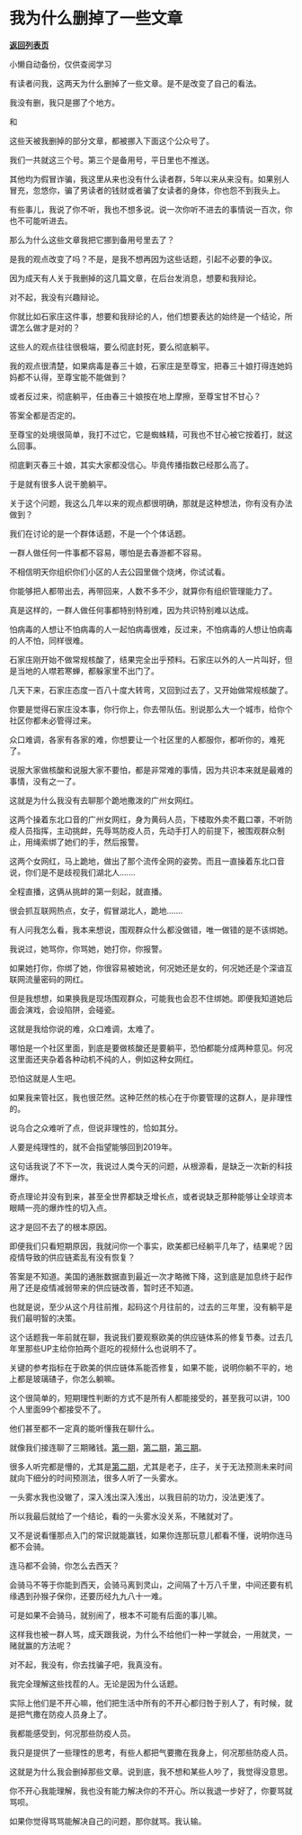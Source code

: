 # 我为什么删掉了一些文章

[**返回列表页**](/gzh/记忆承载3)

小懒自动备份，仅供查阅学习

有读者问我，这两天为什么删掉了一些文章。是不是改变了自己的看法。

我没有删，我只是挪了个地方。  

和

这些天被我删掉的部分文章，都被挪入下面这个公众号了。  

我们一共就这三个号。第三个是备用号，平日里也不推送。  

其他均为假冒诈骗，我这里从来也没有什么读者群，5年以来从来没有。如果别人冒充，忽悠你，骗了男读者的钱财或者骗了女读者的身体，你也怨不到我头上。

有些事儿，我说了你不听，我也不想多说。说一次你听不进去的事情说一百次，你也不可能听进去。  

那么为什么这些文章我把它挪到备用号里去了？  

是我的观点改变了吗？不是，是我不想再因为这些话题，引起不必要的争议。  

因为成天有人关于我删掉的这几篇文章，在后台发消息，想要和我辩论。  

对不起，我没有兴趣辩论。

你就比如石家庄这件事，想要和我辩论的人，他们想要表达的始终是一个结论，所谓怎么做才是对的？  

这些人的观点往往很极端，要么彻底封死，要么彻底躺平。  

我的观点很清楚，如果病毒是春三十娘，石家庄是至尊宝，把春三十娘打得连她妈妈都不认得，至尊宝能不能做到？  

或者反过来，彻底躺平，任由春三十娘按在地上摩擦，至尊宝甘不甘心？

答案全都是否定的。  

至尊宝的处境很简单，我打不过它，它是蜘蛛精，可我也不甘心被它按着打，就这么回事。

彻底剿灭春三十娘，其实大家都没信心。毕竟传播指数已经那么高了。  

于是就有很多人说干脆躺平。  

关于这个问题，我这么几年以来的观点都很明确，那就是这种想法，你有没有办法做到？  

我们在讨论的是一个群体话题，不是一个个体话题。  

一群人做任何一件事都不容易，哪怕是去春游都不容易。  

不相信明天你组织你们小区的人去公园里做个烧烤，你试试看。  

你能够把人都带出去，再带回来，人数不多不少，就算你有组织管理能力了。  

真是这样的，一群人做任何事都特别特别难，因为共识特别难以达成。  

怕病毒的人想让不怕病毒的人一起怕病毒很难，反过来，不怕病毒的人想让怕病毒的人不怕，同样很难。  

石家庄刚开始不做常规核酸了，结果完全出乎预料。石家庄以外的人一片叫好，但是当地的人噤若寒蝉，都躲家里不出门了。  

几天下来，石家庄态度一百八十度大转弯，又回到过去了，又开始做常规核酸了。  

你要是觉得石家庄没本事，你行你上，你去带队伍。别说那么大一个城市，给你个社区你都未必管得过来。

众口难调，各家有各家的难，你想要让一个社区里的人都服你，都听你的，难死了。  

说服大家做核酸和说服大家不要怕，都是非常难的事情，因为共识本来就是最难的事情，没有之一了。

这就是为什么我没有去聊那个跪地撒泼的广州女网红。

这两个操着东北口音的广州女网红，身为黄码人员，下楼取外卖不戴口罩，不听防疫人员指挥，主动挑衅，先辱骂防疫人员，先动手打人的前提下，被围观群众制止，用绳索绑了她们的手，然后报警。

这两个女网红，马上跪地，做出了那个流传全网的姿势。而且一直操着东北口音说，你们是不是歧视我们湖北人.......  

全程直播，这俩从挑衅的第一刻起，就直播。  

很会抓互联网热点，女子，假冒湖北人，跪地.......  

有人问我怎么看，我本来想说，围观群众什么都没做错，唯一做错的是不该绑她。

我说过，她骂你，你骂她，她打你，你报警。

如果她打你，你绑了她，你很容易被她讹，何况她还是女的，何况她还是个深谙互联网流量密码的网红。  

但是我想想，如果换我是现场围观群众，可能我也会忍不住绑她。即便我知道她后面会演戏，会设陷阱，会碰瓷。  

这就是我给你说的难，众口难调，太难了。  

哪怕是一个社区里面，到底是要做核酸还是要躺平，恐怕都能分成两种意见。何况这里面还夹杂着各种动机不纯的人，例如这种女网红。  

恐怕这就是人生吧。  

如果我来管社区，我也很茫然。这种茫然的核心在于你要管理的这群人，是非理性的。  

说乌合之众难听了点，但说非理性的，恰如其分。  

人要是纯理性的，就不会指望能够回到2019年。  

这句话我说了不下一次，我说过人类今天的问题，从根源看，是缺乏一次新的科技爆炸。  

奇点理论并没有到来，甚至全世界都缺乏增长点，或者说缺乏那种能够让全球资本眼睛一亮的爆炸性的切入点。  

这才是回不去了的根本原因。  

即便我们只看短期原因，我就问你一个事实，欧美都已经躺平几年了，结果呢？因疫情导致的供应链紊乱有没有恢复？

答案是不知道。美国的通胀数据直到最近一次才略微下降，这到底是加息终于起作用了还是疫情减弱带来的供应链改善，暂时还不知道。  

也就是说，至少从这个月往前推，起码这个月往前的，过去的三年里，没有躺平是我们最明智的决策。

这个话题我一年前就在聊，我说我们要观察欧美的供应链体系的修复节奏。过去几年里那些UP主给你拍两个逛吃的视频什么也说明不了。

关键的参考指标在于欧美的供应链体系能否修复，如果不能，说明你躺不平的，地上都是玻璃碴子，你怎么躺嘛。  

这个很简单的，短期理性判断的方式不是所有人都能接受的，甚至我可以讲，100个人里面99个都接受不了。  

他们甚至都不一定真的能听懂我在聊什么。

就像我们接连聊了三期赌钱。[第一期](http://mp.weixin.qq.com/s?__biz=MzU0MjYwNDU2Mw==&mid=2247508695&idx=1&sn=fdc11acb54ddd4bad1012de8fc1b47c7&chksm=fb1aceabcc6d47bd659a60f61413f1eb110df87af5983608c01c8bfe167d5943f5279dbb7a8d&scene=21#wechat_redirect)，[第二期](http://mp.weixin.qq.com/s?__biz=MzU3NDc5Nzc0NQ==&mid=2247521194&idx=2&sn=ff569e58017cc2bd2e5d35444cfe83ff&chksm=fd2e3174ca59b8621713094c696ee65e6852f585343119bb9a92e767df47e781300e89b6207c&scene=21#wechat_redirect)，[第三期](http://mp.weixin.qq.com/s?__biz=MzU0MjYwNDU2Mw==&mid=2247508701&idx=1&sn=a6c456aade45cfb1dcffb37e94443ccd&chksm=fb1acea1cc6d47b73560cb36dc5467afd1ed59181008951defa2bc210670d7da5d740bc490d2&scene=21#wechat_redirect)。  

很多人听完都是懵的，尤其是[第二期](http://mp.weixin.qq.com/s?__biz=MzU3NDc5Nzc0NQ==&mid=2247521194&idx=2&sn=ff569e58017cc2bd2e5d35444cfe83ff&chksm=fd2e3174ca59b8621713094c696ee65e6852f585343119bb9a92e767df47e781300e89b6207c&scene=21#wechat_redirect)，尤其是老子，庄子，关于无法预测未来时间就向下细分的时间预测法，很多人听了一头雾水。

一头雾水我也没辙了，深入浅出深入浅出，以我目前的功力，没法更浅了。  

所以我最后就给了一个结论，看的一头雾水没关系，不赌就对了。

又不是说看懂那点入门的常识就能赢钱，如果你连那玩意儿都看不懂，说明你连马都不会骑。

连马都不会骑，你怎么去西天？  

会骑马不等于你能到西天，会骑马离到灵山，之间隔了十万八千里，中间还要有机缘遇到孙猴子保你，还要历经九九八十一难。

可是如果不会骑马，就别闹了，根本不可能有后面的事儿嘛。

这样我也被一群人骂，成天跟我说，为什么不给他们一种一学就会，一用就灵，一赌就赢的方法呢？

对不起，我没有，你去找骗子吧，我真没有。

我完全理解这些找茬的人。无论是因为什么话题。

实际上他们是不开心嘛，他们把生活中所有的不开心都归咎于别人了，有时候，就是把气撒在防疫人员身上了。  

我都能感受到，何况那些防疫人员。

我只是提供了一些理性的思考，有些人都把气要撒在我身上，何况那些防疫人员。  

这就是为什么我会删掉那些文章。说到底，我不想和某些人吵了，我觉得没意思。  

你不开心我能理解，我也没有能力解决你的不开心。所以我退一步好了，你要骂就骂呗。

如果你觉得骂骂能解决自己的问题，那你就骂。我认输。

